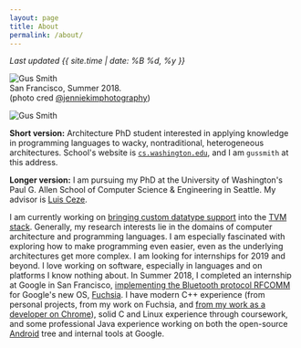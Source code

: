 ```yaml
---
layout: page
title: About
permalink: /about/
---
```


*Last updated {{ site.time | date: %B %d, %y }}*

<div class="picture-of-me">
<img src="assets/me.png" alt="Gus Smith">
<div>San Francisco, Summer 2018.</div>
<div>(photo cred <a href="https://www.instagram.com/jenniekimphotography/" target="_blank">@jenniekimphotography</a>)</div>
</div>

![Gus Smith](assets/me.png)

**Short version:**
Architecture PhD student interested in applying knowledge in programming languages to wacky, nontraditional, heterogeneous architectures.
School's website is [`cs.washington.edu`](https://cs.washington.edu), and I am `gussmith` at this address.

**Longer version:** I am pursuing my PhD at the University of Washington's Paul G. Allen School of Computer Science &amp; Engineering in Seattle. My advisor is [Luis Ceze](https://www.cs.washington.edu/people/faculty/luisceze).

I am currently working on [bringing custom datatype support](https://github.com/gussmith23/tvm/commit/cfefc6d394bc73c1d3f9b61445bfabb44cb2d291) into the [TVM stack](https://tvm.ai/).
Generally, my research interests lie in the domains of computer architecture and programming languages. 
I am especially fascinated with exploring how to make programming even easier, even as the underlying architectures get more complex.
I am looking for internships for 2019 and beyond. 
I love working on software, especially in languages and on platforms I know nothing about. 
In Summer 2018, I completed an internship at Google in San Francisco, [implementing the Bluetooth protocol RFCOMM](https://fuchsia.googlesource.com/garnet/+/85cd568e67d8113f3206af9af9060764abef7f35/drivers/bluetooth/lib/rfcomm/) for Google's new OS, [Fuchsia](https://en.wikipedia.org/wiki/Google_Fuchsia). 
I have modern C++ experience (from personal projects, from my work on Fuchsia, and [from my work as a developer on Chrome](https://chromium.googlesource.com/chromium/src/+/d18e0892dcabb921e226354f0c50c95a8b15f4b1)), solid C and Linux experience through coursework, and some professional Java experience working on both the open-source [Android](https://android.googlesource.com/platform/tools/base/+/efff78f6cf0930f9d2949ac75007ea52ac983db8) tree and internal tools at Google.
